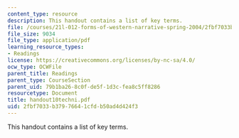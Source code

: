 ```yaml
---
content_type: resource
description: This handout contains a list of key terms.
file: /courses/21l-012-forms-of-western-narrative-spring-2004/2fbf7033b37976641cfdb50ad4d424f3_handout10techni.pdf
file_size: 9034
file_type: application/pdf
learning_resource_types:
- Readings
license: https://creativecommons.org/licenses/by-nc-sa/4.0/
ocw_type: OCWFile
parent_title: Readings
parent_type: CourseSection
parent_uid: 79b1ba26-8c0f-de5f-1d3c-fea8c5ff8286
resourcetype: Document
title: handout10techni.pdf
uid: 2fbf7033-b379-7664-1cfd-b50ad4d424f3
---
```

This handout contains a list of key terms.